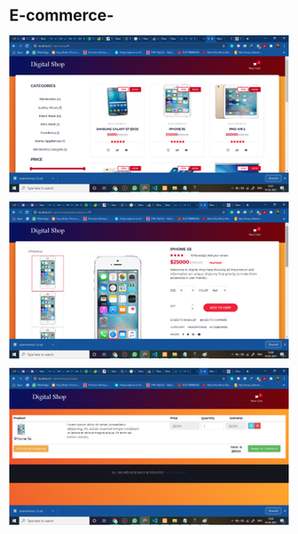 # E-commerce-
<p>
<img src="https://github.com/vivekpandeyait/E-commerce-/blob/master/screenshot1.png"/>
</p

<p>
<img src="https://github.com/vivekpandeyait/E-commerce-/blob/master/screenshot2.png"/>
</p
<p>
<img src="https://github.com/vivekpandeyait/E-commerce-/blob/master/screenshot3.png"/>
</p
